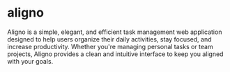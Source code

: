 # aligno
Aligno is a simple, elegant, and efficient task management web application designed to help users organize their daily activities, stay focused, and increase productivity. Whether you're managing personal tasks or team projects, Aligno provides a clean and intuitive interface to keep you aligned with your goals.
